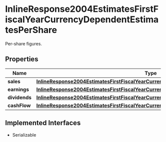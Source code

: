 

# InlineResponse2004EstimatesFirstFiscalYearCurrencyDependentEstimatesPerShare

Per-share figures.

## Properties

Name | Type | Description | Notes
------------ | ------------- | ------------- | -------------
**sales** | [**InlineResponse2004EstimatesFirstFiscalYearCurrencyDependentEstimatesPerShareSales**](InlineResponse2004EstimatesFirstFiscalYearCurrencyDependentEstimatesPerShareSales.md) |  |  [optional]
**earnings** | [**InlineResponse2004EstimatesFirstFiscalYearCurrencyDependentEstimatesPerShareEarnings**](InlineResponse2004EstimatesFirstFiscalYearCurrencyDependentEstimatesPerShareEarnings.md) |  |  [optional]
**dividends** | [**InlineResponse2004EstimatesFirstFiscalYearCurrencyDependentEstimatesPerShareDividends**](InlineResponse2004EstimatesFirstFiscalYearCurrencyDependentEstimatesPerShareDividends.md) |  |  [optional]
**cashFlow** | [**InlineResponse2004EstimatesFirstFiscalYearCurrencyDependentEstimatesPerShareCashFlow**](InlineResponse2004EstimatesFirstFiscalYearCurrencyDependentEstimatesPerShareCashFlow.md) |  |  [optional]


## Implemented Interfaces

* Serializable


